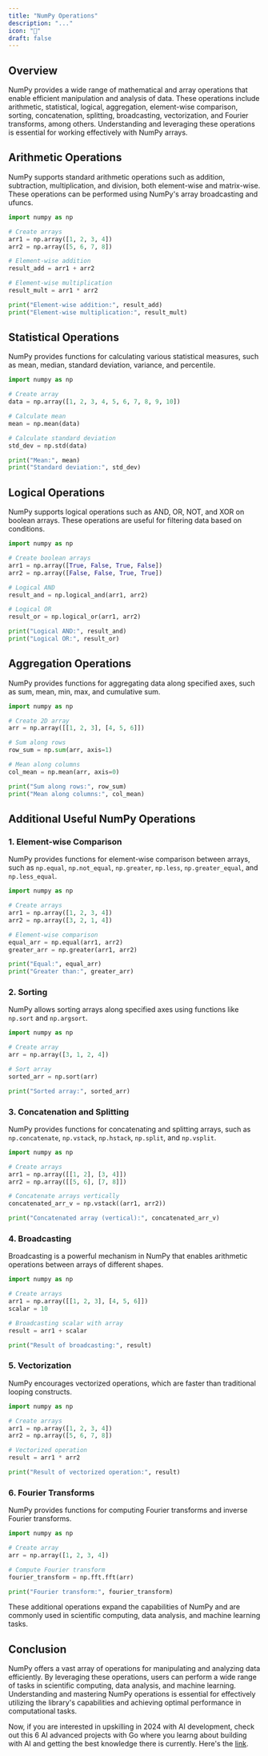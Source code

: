```yaml
---
title: "NumPy Operations"
description: "..."
icon: "🎲"
draft: false
---
```


## Overview

NumPy provides a wide range of mathematical and array operations that enable efficient manipulation and analysis of data. These operations include arithmetic, statistical, logical, aggregation, element-wise comparison, sorting, concatenation, splitting, broadcasting, vectorization, and Fourier transforms, among others. Understanding and leveraging these operations is essential for working effectively with NumPy arrays.

## Arithmetic Operations

NumPy supports standard arithmetic operations such as addition, subtraction, multiplication, and division, both element-wise and matrix-wise. These operations can be performed using NumPy's array broadcasting and ufuncs.

```python
import numpy as np

# Create arrays
arr1 = np.array([1, 2, 3, 4])
arr2 = np.array([5, 6, 7, 8])

# Element-wise addition
result_add = arr1 + arr2

# Element-wise multiplication
result_mult = arr1 * arr2

print("Element-wise addition:", result_add)
print("Element-wise multiplication:", result_mult)
```

## Statistical Operations

NumPy provides functions for calculating various statistical measures, such as mean, median, standard deviation, variance, and percentile.

```python
import numpy as np

# Create array
data = np.array([1, 2, 3, 4, 5, 6, 7, 8, 9, 10])

# Calculate mean
mean = np.mean(data)

# Calculate standard deviation
std_dev = np.std(data)

print("Mean:", mean)
print("Standard deviation:", std_dev)
```

## Logical Operations

NumPy supports logical operations such as AND, OR, NOT, and XOR on boolean arrays. These operations are useful for filtering data based on conditions.

```python
import numpy as np

# Create boolean arrays
arr1 = np.array([True, False, True, False])
arr2 = np.array([False, False, True, True])

# Logical AND
result_and = np.logical_and(arr1, arr2)

# Logical OR
result_or = np.logical_or(arr1, arr2)

print("Logical AND:", result_and)
print("Logical OR:", result_or)
```

## Aggregation Operations

NumPy provides functions for aggregating data along specified axes, such as sum, mean, min, max, and cumulative sum.

```python
import numpy as np

# Create 2D array
arr = np.array([[1, 2, 3], [4, 5, 6]])

# Sum along rows
row_sum = np.sum(arr, axis=1)

# Mean along columns
col_mean = np.mean(arr, axis=0)

print("Sum along rows:", row_sum)
print("Mean along columns:", col_mean)
```

## Additional Useful NumPy Operations

### 1. Element-wise Comparison

NumPy provides functions for element-wise comparison between arrays, such as `np.equal`, `np.not_equal`, `np.greater`, `np.less`, `np.greater_equal`, and `np.less_equal`.

```python
import numpy as np

# Create arrays
arr1 = np.array([1, 2, 3, 4])
arr2 = np.array([3, 2, 1, 4])

# Element-wise comparison
equal_arr = np.equal(arr1, arr2)
greater_arr = np.greater(arr1, arr2)

print("Equal:", equal_arr)
print("Greater than:", greater_arr)
```

### 2. Sorting

NumPy allows sorting arrays along specified axes using functions like `np.sort` and `np.argsort`.

```python
import numpy as np

# Create array
arr = np.array([3, 1, 2, 4])

# Sort array
sorted_arr = np.sort(arr)

print("Sorted array:", sorted_arr)
```

### 3. Concatenation and Splitting

NumPy provides functions for concatenating and splitting arrays, such as `np.concatenate`, `np.vstack`, `np.hstack`, `np.split`, and `np.vsplit`.

```python
import numpy as np

# Create arrays
arr1 = np.array([[1, 2], [3, 4]])
arr2 = np.array([[5, 6], [7, 8]])

# Concatenate arrays vertically
concatenated_arr_v = np.vstack((arr1, arr2))

print("Concatenated array (vertical):", concatenated_arr_v)
```

### 4. Broadcasting

Broadcasting is a powerful mechanism in NumPy that enables arithmetic operations between arrays of different shapes.

```python
import numpy as np

# Create arrays
arr1 = np.array([[1, 2, 3], [4, 5, 6]])
scalar = 10

# Broadcasting scalar with array
result = arr1 + scalar

print("Result of broadcasting:", result)
```

### 5. Vectorization

NumPy encourages vectorized operations, which are faster than traditional looping constructs.

```python
import numpy as np

# Create arrays
arr1 = np.array([1, 2, 3, 4])
arr2 = np.array([5, 6, 7, 8])

# Vectorized operation
result = arr1 * arr2

print("Result of vectorized operation:", result)
```

### 6. Fourier Transforms

NumPy provides functions for computing Fourier transforms and inverse Fourier transforms.

```python
import numpy as np

# Create array
arr = np.array([1, 2, 3, 4])

# Compute Fourier transform
fourier_transform = np.fft.fft(arr)

print("Fourier transform:", fourier_transform)
```

These additional operations expand the capabilities of NumPy and are commonly used in scientific computing, data analysis, and machine learning tasks.

## Conclusion

NumPy offers a vast array of operations for manipulating and analyzing data efficiently. By leveraging these operations, users can perform a wide range of tasks in scientific computing, data analysis, and machine learning. Understanding and mastering NumPy operations is essential for effectively utilizing the library's capabilities and achieving optimal performance in computational tasks.

Now, if you are interested in upskilling in 2024 with AI development, check out this 6 AI advanced projects with Go where you learng about building with AI and getting the best knowledge there is currently. Here's the [link](https://akhilsharmatech.gumroad.com/l/zgxqq).